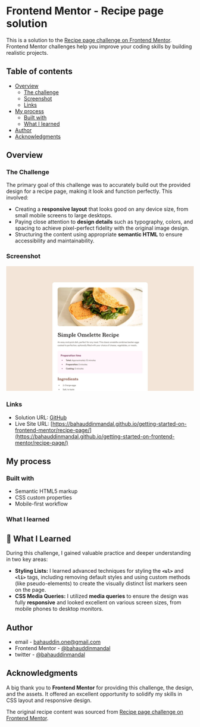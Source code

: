 # Frontend Mentor - Recipe page solution

This is a solution to the [Recipe page challenge on Frontend Mentor](https://www.frontendmentor.io/challenges/recipe-page-KiTsR8QQKm). Frontend Mentor challenges help you improve your coding skills by building realistic projects.

## Table of contents

- [Overview](#overview)
  - [The challenge](#the-challenge)
  - [Screenshot](#screenshot)
  - [Links](#links)
- [My process](#my-process)
  - [Built with](#built-with)
  - [What I learned](#what-i-learned)
- [Author](#author)
- [Acknowledgments](#acknowledgments)

## Overview

### The Challenge

The primary goal of this challenge was to accurately build out the provided design for a recipe page, making it look and function perfectly. This involved:

- Creating a **responsive layout** that looks good on any device size, from small mobile screens to large desktops.
- Paying close attention to **design details** such as typography, colors, and spacing to achieve pixel-perfect fidelity with the original image design.
- Structuring the content using appropriate **semantic HTML** to ensure accessibility and maintainability.

### Screenshot

![](./screenshot.jpg)

### Links

- Solution URL: [GitHub](https://github.com/bahauddinmandal/getting-started-on-frontend-mentor/tree/main/recipe-page)
- Live Site URL: [https://bahauddinmandal.github.io/getting-started-on-frontend-mentor/recipe-page/](https://bahauddinmandal.github.io/getting-started-on-frontend-mentor/recipe-page/)

## My process

### Built with

- Semantic HTML5 markup
- CSS custom properties
- Mobile-first workflow

### What I learned

## 🚀 What I Learned

During this challenge, I gained valuable practice and deeper understanding in two key areas:

- **Styling Lists:** I learned advanced techniques for styling the **`<ul>`** and **`<li>`** tags, including removing default styles and using custom methods (like pseudo-elements) to create the visually distinct list markers seen on the page.
- **CSS Media Queries:** I utilized **media queries** to ensure the design was fully **responsive** and looked excellent on various screen sizes, from mobile phones to desktop monitors.

## Author

- email - [bahauddin.one@gmail.com](mailto:bahauddin.one@gmail.com)
- Frontend Mentor - [@bahauddinmandal](https://www.frontendmentor.io/profile/bahauddinmandal)
- twitter - [@bahauddinmandal](https://x.com/bahauddinmandal)

## Acknowledgments

A big thank you to **Frontend Mentor** for providing this challenge, the design, and the assets. It offered an excellent opportunity to solidify my skills in CSS layout and responsive design.

The original recipe content was sourced from [Recipe page challenge on Frontend Mentor](https://www.frontendmentor.io/challenges/recipe-page-KiTsR8QQKm).
